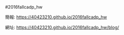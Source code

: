 #2016fallcadp_hw

簡報: https://40423210.github.io/2016fallcadp_hw

網址: https://40423210.github.io/2016fallcadp_hw/blog/
